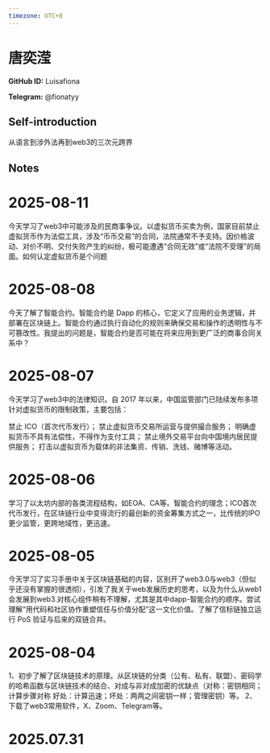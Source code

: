 ```yaml
---
timezone: UTC+8
---
```


# 唐奕滢

**GitHub ID:** Luisafiona

**Telegram:** @fionatyy

## Self-introduction

从语言到涉外法再到web3的三次元跨界

## Notes

<!-- Content_START -->
# 2025-08-11

今天学习了web3中可能涉及的民商事争议。以虚拟货币买卖为例，国家目前禁止虚拟货币作为法偿工具，涉及“币币交易”的合同，法院通常不予支持。因价格波动、对价不明、交付失败产生的纠纷，极可能遭遇“合同无效”或“法院不受理”的局面。如何认定虚拟货币是个问题

# 2025-08-08

今天了解了智能合约。智能合约是 Dapp 的核心，它定义了应用的业务逻辑，并部署在区块链上。智能合约通过执行自动化的规则来确保交易和操作的透明性与不可篡改性。我提出的问题是，智能合约是否可能在将来应用到更广泛的商事合同关系中？

# 2025-08-07

今天学习了web3中的法律知识。自 2017 年以来，中国监管部门已陆续发布多项针对虚拟货币的限制政策，主要包括：

禁止 ICO（首次代币发行）；
禁止虚拟货币交易所运营与提供撮合服务；
明确虚拟货币不具有法偿性，不得作为支付工具；
禁止境外交易平台向中国境内居民提供服务；
打击以虚拟货币为载体的非法集资、传销、洗钱、赌博等活动。

# 2025-08-06

学习了以太坊内部的各类流程结构，如EOA、CA等。智能合约的理念；ICO首次代币发行，在区块链行业中变得流行的最创新的资金筹集方式之一，比传统的IPO 更少监管，更跨地域性，更迅速。

# 2025-08-05

今天学习了实习手册中关于区块链基础的内容，区别开了web3.0与web3（但似乎还没有掌握的很透彻），引发了我关于web发展历史的思考，以及为什么从web1会发展到web3.对核心组件稍有不理解，尤其是其中dapp-智能合约的顺序。尝试理解“用代码和社区协作重塑信任与价值分配”这一文化价值。了解了信标链独立运行 PoS 验证与后来的双链合并。

# 2025-08-04

1、初步了解了区块链技术的原理。从区块链的分类（公有、私有、联盟）、密码学的哈希函数与区块链技术的结合、对成与非对成加密的优缺点（对称：密钥相同；计算步骤对称 好处：计算迅速；坏处：两两之间密钥一样；管理密钥）等。
2、下载了web3常用软件，X、Zoom、Telegram等。


# 2025.07.31


<!-- Content_END -->
